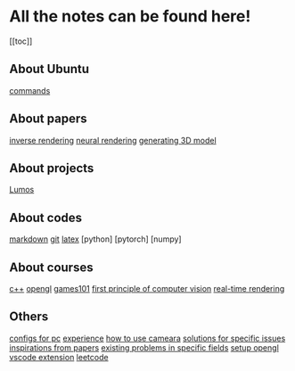 # All the notes can be found here!
[[toc]]

## About Ubuntu
[commands](/notes/ubuntu/ubuntu)

## About papers
[inverse rendering](/notes/paper/inverse_rendering)
[neural rendering](/notes/paper/neural_rendering)
[generating 3D model](/notes/paper/generating_3D_model)

## About projects
[Lumos](/notes/project/Lumos)

## About codes
[markdown](/notes/code/markdown)
[git](/notes/code/git)
[latex](/notes/code/latex)
[python]
[pytorch]
[numpy]

## About courses
[c++](/notes/course/c++)
[opengl](/notes/course/learn_opengl)
[games101](/notes/course/games101)
[first principle of computer vision](/notes/course/first_principle.md)
[real-time rendering](/notes/course/real-time-rendering.md)

## Others
[configs for pc](/notes/others/configs)
[experience](/notes/others/experience.md)
[how to use cameara](/notes/others/camera.md)
[solutions for specific issues](/notes/others/answers)
[inspirations from papers](/notes/others/inspiration)
[existing problems in specific fields](/notes/others/problems-in-fields)
[setup opengl](/notes/others/setup_opengl)
[vscode extension](/notes/others/vscode_extension)
[leetcode](/notes/others/leetcode)